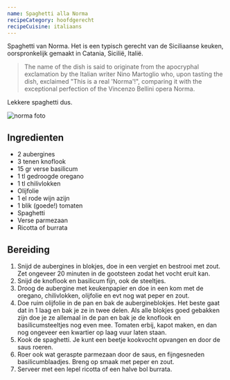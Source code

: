 ```yaml
---
name: Spaghetti alla Norma
recipeCategory: hoofdgerecht
recipeCuisine: italiaans
---
```


Spaghetti van Norma. Het is een typisch gerecht van de Siciliaanse keuken, oorspronkelijk gemaakt in Catania, Sicilië, Italië.

> The name of the dish is said to originate from the apocryphal exclamation by the Italian writer Nino Martoglio who, upon tasting the dish, exclaimed "This is a real 'Norma'!", comparing it with the exceptional perfection of the Vincenzo Bellini opera Norma.

Lekkere spaghetti dus.

![norma foto](https://static.ah.nl/static/recepten/img_057270_2048x1496_JPG.jpg)

## Ingredienten

- 2 aubergines
- 3 tenen knoflook
- 15 gr verse basilicum
- 1 tl gedroogde oregano
- 1 tl chilivlokken
- Olijfolie
- 1 el rode wijn azijn
- 1 blik (goede!) tomaten
- Spaghetti
- Verse parmezaan
- Ricotta of burrata

## Bereiding

1. Snijd de aubergines in blokjes, doe in een vergiet en bestrooi met zout. Zet ongeveer 20 minuten in de gootsteen zodat het vocht eruit kan.
2. Snijd de knoflook en basilicum fijn, ook de steeltjes.
3. Droog de aubergine met keukenpapier en doe in een kom met de oregano, chilivlokken, olijfolie en evt nog wat peper en zout.
4. Doe ruim olijfolie in de pan en bak de aubergineblokjes. Het beste gaat dat in 1 laag en bak je ze in twee delen. Als alle blokjes goed gebakken zijn doe je ze allemaal in de pan en bak je de knoflook en basilicumsteeltjes nog even mee. Tomaten erbij, kapot maken, en dan nog ongeveer een kwartier op laag vuur laten staan.
5. Kook de spaghetti. Je kunt een beetje kookvocht opvangen en door de saus roeren.
6. Roer ook wat geraspte parmezaan door de saus, en fijngesneden basilicumblaadjes. Breng op smaak met peper en zout.
7. Serveer met een lepel ricotta of een halve bol burrata.
